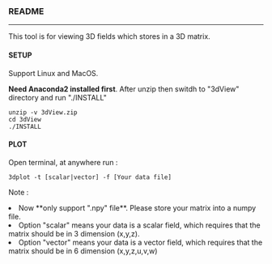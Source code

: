 ### README
----
This tool is for viewing 3D fields which stores in a 3D matrix.

#### SETUP
Support Linux and MacOS.

**Need Anaconda2 installed first**. After unzip then switdh to "3dView" directory and run "./INSTALL"

```
unzip -v 3dView.zip
cd 3dView
./INSTALL
```

#### PLOT
Open terminal, at anywhere run :

```
3dplot -t [scalar|vector] -f [Your data file]
```

Note : 
<li> Now **only support ".npy" file**. Please store your matrix into a numpy file.
<li> Option "scalar" means your data is a scalar field, which requires that the matrix should be in 3 dimension (x,y,z). 
<li> Option "vector" means your data is a vector field, which requires that the matrix should be in 6 dimension (x,y,z,u,v,w)